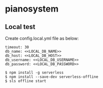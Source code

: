 # pianosystem

## Local test

Create config.local.yml file as below:
```
timeout: 30
db_name: <<LOCAL_DB_NAME>>
db_host: <<LOCAL_DB_HOST>>
db_username: <<LOCAL_DB_USERNAME>>
db_password: <<LOCAL_DB_PASSWORD>>
```

```
$ npm install -g serverless
$ npm install --save-dev serverless-offline
$ sls offline start
```
